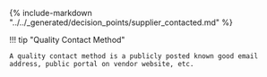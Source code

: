 {% include-markdown "../../_generated/decision_points/supplier_contacted.md" %}


!!! tip "Quality Contact Method"

    A quality contact method is a publicly posted known good email address, public portal on vendor website, etc.


